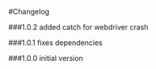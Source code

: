 #Changelog

###1.0.2
added catch for webdriver crash

###1.0.1
fixes dependencies

###1.0.0
initial version